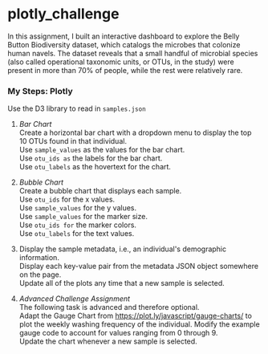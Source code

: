 # plotly_challenge

In this assignment, I built an interactive dashboard to explore the Belly Button Biodiversity dataset, which catalogs the microbes that colonize human navels.
The dataset reveals that a small handful of microbial species (also called operational taxonomic units, or OTUs, in the study) were present in more than 70% of people, while the rest were relatively rare.

### My Steps: Plotly

Use the D3 library to read in `samples.json` <br>

1. *Bar Chart* <br>
Create a horizontal bar chart with a dropdown menu to display the top 10 OTUs found in that individual.<br>
Use `sample_values` as the values for the bar chart.<br>
Use `otu_ids as` the labels for the bar chart.<br>
Use `otu_labels` as the hovertext for the chart.<br>
2. *Bubble Chart*<br>
Create a bubble chart that displays each sample.<br>
Use `otu_ids` for the x values.<br>
Use `sample_values` for the y values.<br>
Use `sample_values` for the marker size.<br>
Use `otu_ids for` the marker colors.<br>
Use `otu_labels` for the text values.<br>

3. Display the sample metadata, i.e., an individual's demographic information.<br>
   Display each key-value pair from the metadata JSON object somewhere on the page.<br>
   Update all of the plots any time that a new sample is selected.<br>

4. *Advanced Challenge Assignment*<br>
   The following task is advanced and therefore optional.<br>
   Adapt the Gauge Chart from https://plot.ly/javascript/gauge-charts/ to plot the weekly washing frequency of the individual.
   Modify the example gauge code to account for values ranging from 0 through 9.<br>
   Update the chart whenever a new sample is selected.




